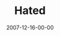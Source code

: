 ---
layout: message
category: message
series: "Hero"
title: "Hated"
date: 2007-12-16-00-00
message_id: 472
audio: "http://s3.amazonaws.com/crossroadsaudiomessages/Hero_Week_2_Hated_12-09-07_Brian_Wells.mp3"
audio-duration: "35:38"
explicit: false
---
